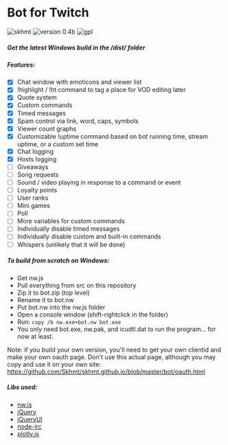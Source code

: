 # Bot for Twitch

![skhmt](https://img.shields.io/badge/made_by-skhmt-blue.svg?style=flat-square)
![version 0.4b](https://img.shields.io/badge/version-0.4b-blue.svg?style=flat-square) ![gpl](https://img.shields.io/badge/license-GPLv3-red.svg?style=flat-square)

##### Get the latest Windows build in the /dist/ folder

##### Features:
- [x] Chat window with emoticons and viewer list
- [x] !highlight / !ht command to tag a place for VOD editing later
- [x] Quote system
- [x] Custom commands
- [x] Timed messages
- [x] Spam control via link, word, caps, symbols
- [x] Viewer count graphs
- [x] Customizable !uptime command based on bot running time, stream uptime, or a custom set time 
- [x] Chat logging
- [x] Hosts logging
- [ ] Giveaways
- [ ] Song requests
- [ ] Sound / video playing in response to a command or event
- [ ] Loyalty points
- [ ] User ranks
- [ ] Mini games
- [ ] Poll
- [ ] More variables for custom commands
- [ ] Individually disable timed messages
- [ ] Individually disable custom and built-in commands
- [ ] Whispers (unlikely that it will be done)

##### To build from scratch on Windows:
* Get nw.js
* Pull everything from src on this repository
* Zip it to bot.zip (top level)
* Rename it to bot.nw
* Put bot.nw into the nw.js folder
* Open a console window (shift-rightclick in the folder)
* Run: `copy /b nw.exe+bot.nw bot.exe`
* You only need bot.exe, nw.pak, and icudtl.dat to run the program... for now at least.

Note: if you build your own version, you'll need to get your own clientid and make your own oauth page. Don't use this actual page, although you may copy and use it on your own site: https://github.com/Skhmt/skhmt.github.io/blob/master/bot/oauth.html

##### Libs used:
* [nw.js](https://github.com/nwjs/nw.js/)
* [jQuery](https://jquery.com/)
* [jQueryUI](https://jqueryui.com/)
* [node-irc](https://github.com/martynsmith/node-irc/)
* [plotly.js](https://github.com/plotly/plotly.js/)
